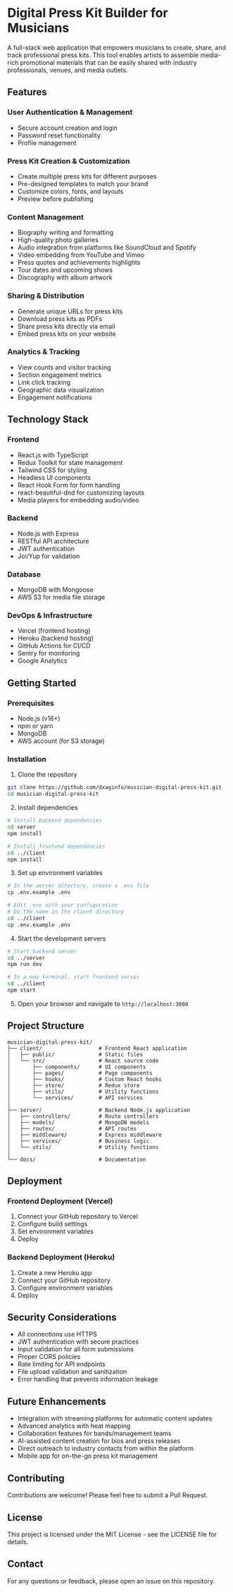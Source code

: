 # Digital Press Kit Builder for Musicians

A full-stack web application that empowers musicians to create, share, and track professional press kits. This tool enables artists to assemble media-rich promotional materials that can be easily shared with industry professionals, venues, and media outlets.

## Features

### User Authentication & Management
- Secure account creation and login
- Password reset functionality
- Profile management

### Press Kit Creation & Customization
- Create multiple press kits for different purposes
- Pre-designed templates to match your brand
- Customize colors, fonts, and layouts
- Preview before publishing

### Content Management
- Biography writing and formatting
- High-quality photo galleries
- Audio integration from platforms like SoundCloud and Spotify
- Video embedding from YouTube and Vimeo
- Press quotes and achievements highlights
- Tour dates and upcoming shows
- Discography with album artwork

### Sharing & Distribution
- Generate unique URLs for press kits
- Download press kits as PDFs
- Share press kits directly via email
- Embed press kits on your website

### Analytics & Tracking
- View counts and visitor tracking
- Section engagement metrics
- Link click tracking
- Geographic data visualization
- Engagement notifications

## Technology Stack

### Frontend
- React.js with TypeScript
- Redux Toolkit for state management
- Tailwind CSS for styling
- Headless UI components
- React Hook Form for form handling
- react-beautiful-dnd for customizing layouts
- Media players for embedding audio/video

### Backend
- Node.js with Express
- RESTful API architecture
- JWT authentication
- Joi/Yup for validation

### Database
- MongoDB with Mongoose
- AWS S3 for media file storage

### DevOps & Infrastructure
- Vercel (frontend hosting)
- Heroku (backend hosting)
- GitHub Actions for CI/CD
- Sentry for monitoring
- Google Analytics

## Getting Started

### Prerequisites
- Node.js (v16+)
- npm or yarn
- MongoDB
- AWS account (for S3 storage)

### Installation

1. Clone the repository
```bash
git clone https://github.com/dxaginfo/musician-digital-press-kit.git
cd musician-digital-press-kit
```

2. Install dependencies
```bash
# Install backend dependencies
cd server
npm install

# Install frontend dependencies
cd ../client
npm install
```

3. Set up environment variables
```bash
# In the server directory, create a .env file
cp .env.example .env

# Edit .env with your configuration
# Do the same in the client directory
cd ../client
cp .env.example .env
```

4. Start the development servers
```bash
# Start backend server
cd ../server
npm run dev

# In a new terminal, start frontend server
cd ../client
npm start
```

5. Open your browser and navigate to `http://localhost:3000`

## Project Structure

```
musician-digital-press-kit/
├── client/                  # Frontend React application
│   ├── public/              # Static files
│   └── src/                 # React source code
│       ├── components/      # UI components
│       ├── pages/           # Page components
│       ├── hooks/           # Custom React hooks
│       ├── store/           # Redux store
│       ├── utils/           # Utility functions
│       └── services/        # API services
│
├── server/                  # Backend Node.js application
│   ├── controllers/         # Route controllers
│   ├── models/              # MongoDB models
│   ├── routes/              # API routes
│   ├── middleware/          # Express middleware
│   ├── services/            # Business logic
│   └── utils/               # Utility functions
│
└── docs/                    # Documentation
```

## Deployment

### Frontend Deployment (Vercel)
1. Connect your GitHub repository to Vercel
2. Configure build settings
3. Set environment variables
4. Deploy

### Backend Deployment (Heroku)
1. Create a new Heroku app
2. Connect your GitHub repository
3. Configure environment variables
4. Deploy

## Security Considerations
- All connections use HTTPS
- JWT authentication with secure practices
- Input validation for all form submissions
- Proper CORS policies
- Rate limiting for API endpoints
- File upload validation and sanitization
- Error handling that prevents information leakage

## Future Enhancements
- Integration with streaming platforms for automatic content updates
- Advanced analytics with heat mapping
- Collaboration features for bands/management teams
- AI-assisted content creation for bios and press releases
- Direct outreach to industry contacts from within the platform
- Mobile app for on-the-go press kit management

## Contributing
Contributions are welcome! Please feel free to submit a Pull Request.

## License
This project is licensed under the MIT License - see the LICENSE file for details.

## Contact
For any questions or feedback, please open an issue on this repository.
